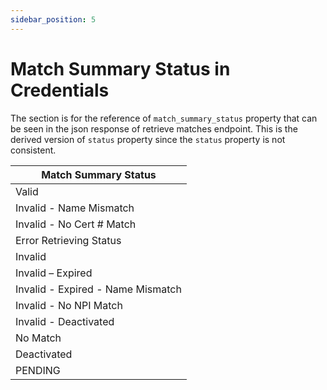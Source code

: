 ```yaml
---
sidebar_position: 5
---
```


# Match Summary Status in Credentials

The section is for the reference of `match_summary_status` property that can be seen in the json response of retrieve matches endpoint. This is the derived version of `status` property since the `status` property is not consistent.

|     Match Summary Status    |
|---|
|     Valid    |
|     Invalid - Name Mismatch    |
|     Invalid - No Cert # Match    |
|     Error Retrieving Status    |
|     Invalid    |
|     Invalid – Expired    |
|     Invalid - Expired - Name   Mismatch    |
|     Invalid - No NPI Match    |
|     Invalid - Deactivated    |
|     No Match    |
|     Deactivated    |
|     PENDING    |
